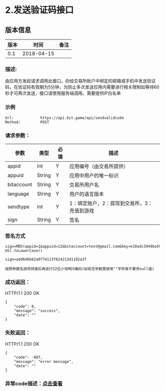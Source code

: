 # 2.发送验证码接口

## 版本信息
版本 | 时间 |   备注
-- | -- |   --
0.1 | 2018-04-15

### 描述:
由应用方发起请求调用此接口，向给交易所账户中绑定的邮箱或手机中发送验证码，在验证码有效期为5分钟，为防止多次发送应用内需要进行相关限制如等待60秒才可再次发送，接口请使用服务端调用，需要提供IP白名单


### 示例

``` 
Url:            https://api.bit.game/api/sendvalidcode
Method:         POST

```

### 请求参数：


 参数           |     类型        |必填| 描述         
------------ |     -------------|--|         -----------
 appid    |   int |Y|   应用编号（由交易所提供）
 appuid   |   String  |Y|   应用中用户的唯一标识
 bitaccount    | String    |Y| 交易所用户名
 language   |   String  |Y|   用户的语言版本
 sendtype   |   int |Y |1：绑定账户，2：提现到交易所，3：充值到游戏
 sign     | String        |Y| 签名   
 
 
 ### 签名方式
 ```
 sign=MD5(appid=1&appuid=12&bitaccount=test@gmail.com&key=e10adc3949ba59abbe56e057f20f883e&language=en-US).toLowerCase()
 
 sign=add6d6b62a0774113f624213d1192a3f
 
 按照参数名排序拼接后再进行32位小写MD5编码(如有空参数需使用""字符串不要传null值)
 ```

### 成功返回：
HTTP/1.1 200 OK
``` 
{
    "code": 0,
    "message": "success",
    "date": ""
}
```
### 失败返回：
HTTP/1.1 200 OK
``` 
{
    "code": -987,
    "message": "error message",
    "date": ""
}
```

### 异常code描述：[点击查看](https://github.com/BitGameEN/OpenAPI/blob/master/BitGame%E6%B8%B8%E6%88%8F%E5%AF%B9%E6%8E%A5%E6%96%87%E6%A1%A3.md)
